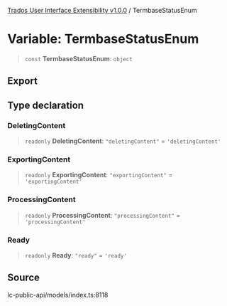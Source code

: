 [Trados User Interface Extensibility v1.0.0](../wiki/globals) / TermbaseStatusEnum

# Variable: TermbaseStatusEnum

> `const` **TermbaseStatusEnum**: `object`

## Export

## Type declaration

### DeletingContent

> `readonly` **DeletingContent**: `"deletingContent"` = `'deletingContent'`

### ExportingContent

> `readonly` **ExportingContent**: `"exportingContent"` = `'exportingContent'`

### ProcessingContent

> `readonly` **ProcessingContent**: `"processingContent"` = `'processingContent'`

### Ready

> `readonly` **Ready**: `"ready"` = `'ready'`

## Source

lc-public-api/models/index.ts:8118
